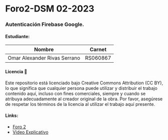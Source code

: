 # Foro2-DSM 02-2023

### Autenticación Firebase Google.

#### Estudiante:

| Nombre  | Carnet |
| ------------- | ------------- |
| Omar Alexander Rivas Serrano | RS060867 |

#### Licencia 📄

Este repositorio está licenciado bajo Creative Commons Attribution (CC BY), lo que significa que cualquier persona puede utilizar y distribuir el trabajo contenido aquí, incluso con fines comerciales, siempre y cuando se atribuya adecuadamente al creador original de la obra. Por favor, asegúrese de respetar los términos de la licencia al utilizar el trabajo aquí presente.

#### Links:
* [Foro 2](/Foro2%20-%20DSM.pdf)
* [Video Explicativo]()

